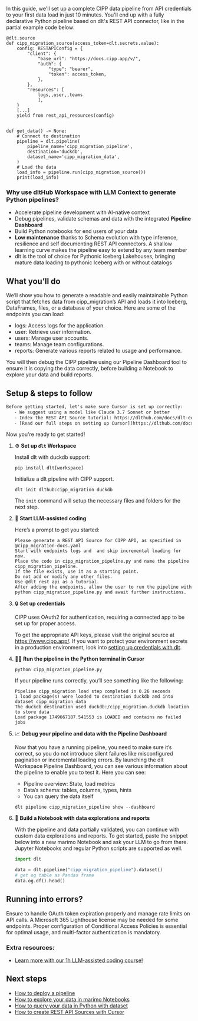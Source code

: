In this guide, we'll set up a complete CIPP data pipeline from API credentials to your first data load in just 10 minutes. You'll end up with a fully declarative Python pipeline based on dlt's REST API connector, like in the partial example code below:

```python-outcome
@dlt.source
def cipp_migration_source(access_token=dlt.secrets.value):
    config: RESTAPIConfig = {
        "client": {
            "base_url": "https://docs.cipp.app/v/",
            "auth": {
                "type": "bearer",
                "token": access_token,
            },
        },
        "resources": [
            logs,,user,,teams
            ],
    }
    [...]
    yield from rest_api_resources(config)


def get_data() -> None:
    # Connect to destination
    pipeline = dlt.pipeline(
        pipeline_name='cipp_migration_pipeline',
        destination='duckdb',
        dataset_name='cipp_migration_data', 
    )
    # Load the data
    load_info = pipeline.run(cipp_migration_source())
    print(load_info) 
```

### Why use dltHub Workspace with LLM Context to generate Python pipelines?

- Accelerate pipeline development with AI-native context
- Debug pipelines, validate schemas and data with the integrated **Pipeline Dashboard**
- Build Python notebooks for end users of your data
- **Low maintenance** thanks to Schema evolution with type inference, resilience and self documenting REST API connectors. A shallow learning curve makes the pipeline easy to extend by any team member
- dlt is the tool of choice for Pythonic Iceberg Lakehouses, bringing mature data loading to pythonic Iceberg with or without catalogs

## What you’ll do

We’ll show you how to generate a readable and easily maintainable Python script that fetches data from cipp_migration’s API and loads it into Iceberg, DataFrames, files, or a database of your choice. Here are some of the endpoints you can load:

- logs: Access logs for the application.
- user: Retrieve user information.
- users: Manage user accounts.
- teams: Manage team configurations.
- reports: Generate various reports related to usage and performance.

You will then debug the CIPP pipeline using our Pipeline Dashboard tool to ensure it is copying the data correctly, before building a Notebook to explore your data and build reports.

## Setup & steps to follow

```default
Before getting started, let's make sure Cursor is set up correctly:
   - We suggest using a model like Claude 3.7 Sonnet or better
   - Index the REST API Source tutorial: https://dlthub.com/docs/dlt-ecosystem/verified-sources/rest_api/ and add it to context as **@dlt rest api**
   - [Read our full steps on setting up Cursor](https://dlthub.com/docs/dlt-ecosystem/llm-tooling/cursor-restapi#23-configuring-cursor-with-documentation)
```

Now you're ready to get started!

1. ⚙️ **Set up `dlt` Workspace**
    
    Install dlt with duckdb support:
    ```shell
    pip install dlt[workspace]
    ```

    Initialize a dlt pipeline with CIPP support.
    ```shell
    dlt init dlthub:cipp_migration duckdb
    ```

    The `init` command will setup the necessary files and folders for the next step.
    
2. 🤠 **Start LLM-assisted coding**
    
    Here’s a prompt to get you started:
    
    ```prompt
    Please generate a REST API Source for CIPP API, as specified in @cipp_migration-docs.yaml 
    Start with endpoints logs and  and skip incremental loading for now. 
    Place the code in cipp_migration_pipeline.py and name the pipeline cipp_migration_pipeline. 
    If the file exists, use it as a starting point. 
    Do not add or modify any other files. 
    Use @dlt rest api as a tutorial. 
    After adding the endpoints, allow the user to run the pipeline with python cipp_migration_pipeline.py and await further instructions.
    ```

    
3. 🔒 **Set up credentials** 
    
    CIPP uses OAuth2 for authentication, requiring a connected app to be set up for proper access.
    
    To get the appropriate API keys, please visit the original source at https://www.cipp.app/.
    If you want to protect your environment secrets in a production environment, look into [setting up credentials with dlt](https://dlthub.com/docs/walkthroughs/add_credentials).
    
4. 🏃‍♀️ **Run the pipeline in the Python terminal in Cursor**
    
    ```shell
    python cipp_migration_pipeline.py
    ```
    
    If your pipeline runs correctly, you’ll see something like the following:
    
    ```shell
    Pipeline cipp_migration load step completed in 0.26 seconds
    1 load package(s) were loaded to destination duckdb and into dataset cipp_migration_data
    The duckdb destination used duckdb:/cipp_migration.duckdb location to store data
    Load package 1749667187.541553 is LOADED and contains no failed jobs
    ```
    
5. 📈 **Debug your pipeline and data with the Pipeline Dashboard**

    Now that you have a running pipeline, you need to make sure it’s correct, so you do not introduce silent failures like misconfigured pagination or incremental loading errors. By launching the dlt Workspace Pipeline Dashboard, you can see various information about the pipeline to enable you to test it. Here you can see:
    - Pipeline overview: State, load metrics
    - Data’s schema: tables, columns, types, hints
    - You can query the data itself
    
    ```shell
    dlt pipeline cipp_migration_pipeline show --dashboard
    ```
    
6. 🐍 **Build a Notebook with data explorations and reports**

    With the pipeline and data partially validated, you can continue with custom data explorations and reports. To get started, paste the snippet below into a new marimo Notebook and ask your LLM to go from there. Jupyter Notebooks and regular Python scripts are supported as well.

    
    ```python
    import dlt

   data = dlt.pipeline("cipp_migration_pipeline").dataset()
   # get og table as Pandas frame
   data.og.df().head()
    ```

## Running into errors?

Ensure to handle OAuth token expiration properly and manage rate limits on API calls. A Microsoft 365 Lighthouse license may be needed for some endpoints. Proper configuration of Conditional Access Policies is essential for optimal usage, and multi-factor authentication is mandatory.

### Extra resources:

- [Learn more with our 1h LLM-assisted coding course!](https://www.youtube.com/watch?v=GGid70rnJuM)

## Next steps

- [How to deploy a pipeline](https://dlthub.com/docs/walkthroughs/deploy-a-pipeline)
- [How to explore your data in marimo Notebooks](https://dlthub.com/docs/general-usage/dataset-access/marimo)
- [How to query your data in Python with dataset](https://dlthub.com/docs/general-usage/dataset-access/dataset)
- [How to create REST API Sources with Cursor](https://dlthub.com/docs/dlt-ecosystem/llm-tooling/cursor-restapi)